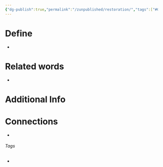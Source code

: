 ```yaml
---
{"dg-publish":true,"permalink":"/zunpublished/restoration/","tags":["#GateWisdom","GoodNews","R","unpublished"]}
---
```


# Define
- 

# Related words
- 

# Additional Info


# Connections


- 

###### Tags
- 